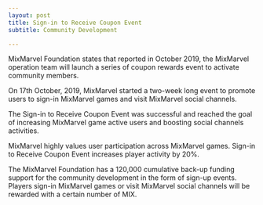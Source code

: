 ```yaml
---
layout: post
title: Sign-in to Receive Coupon Event  
subtitle: Community Development 

---
```


MixMarvel Foundation states that reported in October 2019, the MixMarvel operation team will launch a series of coupon rewards event to activate community members.

On 17th October, 2019, MixMarvel started a two-week long event to promote users to sign-in MixMarvel games and visit MixMarvel social channels.

The Sign-in to Receive Coupon Event was successful and reached the goal of increasing MixMarvel game active users and boosting social channels activities.

MixMarvel highly values user participation across MixMarvel games. Sign-in to Receive Coupon Event increases player activity by 20%. 

The MixMarvel Foundation has a 120,000 cumulative back-up funding support for the community development in the form of sign-up events. Players sign-in MixMarvel games or visit MixMarvel social channels will be rewarded with a certain number of MIX.

